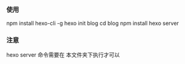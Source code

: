 ### 使用
npm install hexo-cli -g
hexo init blog
cd blog
npm install
hexo server

### 注意
hexo server 命令需要在 本文件夹下执行才可以